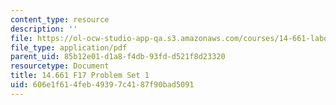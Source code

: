 ```yaml
---
content_type: resource
description: ''
file: https://ol-ocw-studio-app-qa.s3.amazonaws.com/courses/14-661-labor-economics-i-fall-2017/606e1f614feb49397c4187f90bad5091_MIT14_661F17_pset1.pdf
file_type: application/pdf
parent_uid: 85b12e01-d1a8-f4db-93fd-d521f8d23320
resourcetype: Document
title: 14.661 F17 Problem Set 1
uid: 606e1f61-4feb-4939-7c41-87f90bad5091
---
```


